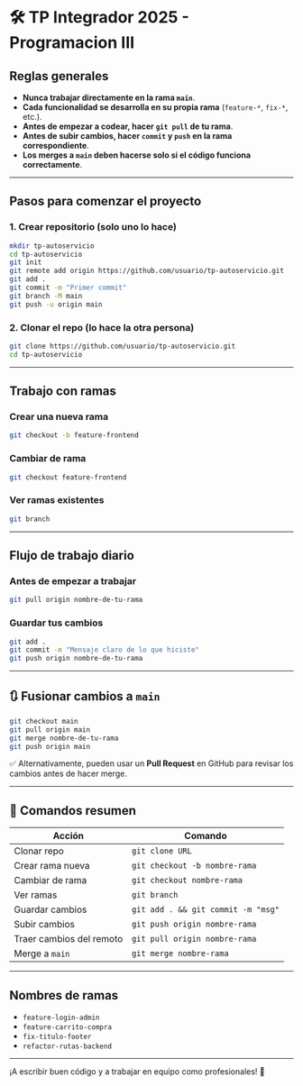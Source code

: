 
# 🛠️ TP Integrador 2025 - Programacion III

## Reglas generales

- **Nunca trabajar directamente en la rama `main`**.
- **Cada funcionalidad se desarrolla en su propia rama** (`feature-*`, `fix-*`, etc.).
- **Antes de empezar a codear, hacer `git pull` de tu rama**.
- **Antes de subir cambios, hacer `commit` y `push` en la rama correspondiente**.
- **Los merges a `main` deben hacerse solo si el código funciona correctamente**.

---

## Pasos para comenzar el proyecto

### 1. Crear repositorio (solo uno lo hace)
```bash
mkdir tp-autoservicio
cd tp-autoservicio
git init
git remote add origin https://github.com/usuario/tp-autoservicio.git
git add .
git commit -m "Primer commit"
git branch -M main
git push -u origin main
```

### 2. Clonar el repo (lo hace la otra persona)
```bash
git clone https://github.com/usuario/tp-autoservicio.git
cd tp-autoservicio
```

---

## Trabajo con ramas

### Crear una nueva rama
```bash
git checkout -b feature-frontend
```

### Cambiar de rama
```bash
git checkout feature-frontend
```

### Ver ramas existentes
```bash
git branch
```

---

## Flujo de trabajo diario

### Antes de empezar a trabajar
```bash
git pull origin nombre-de-tu-rama
```

### Guardar tus cambios
```bash
git add .
git commit -m "Mensaje claro de lo que hiciste"
git push origin nombre-de-tu-rama
```

---

## 🔃 Fusionar cambios a `main`
```bash
git checkout main
git pull origin main
git merge nombre-de-tu-rama
git push origin main
```

✅ Alternativamente, pueden usar un **Pull Request** en GitHub para revisar los cambios antes de hacer merge.

---

## 🧪 Comandos resumen

| Acción                     | Comando                                 |
|----------------------------|-----------------------------------------|
| Clonar repo                | `git clone URL`                         |
| Crear rama nueva           | `git checkout -b nombre-rama`           |
| Cambiar de rama            | `git checkout nombre-rama`              |
| Ver ramas                  | `git branch`                            |
| Guardar cambios            | `git add . && git commit -m "msg"`      |
| Subir cambios              | `git push origin nombre-rama`           |
| Traer cambios del remoto   | `git pull origin nombre-rama`           |
| Merge a `main`             | `git merge nombre-rama`                 |

---

## Nombres de ramas

- `feature-login-admin`
- `feature-carrito-compra`
- `fix-titulo-footer`
- `refactor-rutas-backend`

---

¡A escribir buen código y a trabajar en equipo como profesionales! 💪
